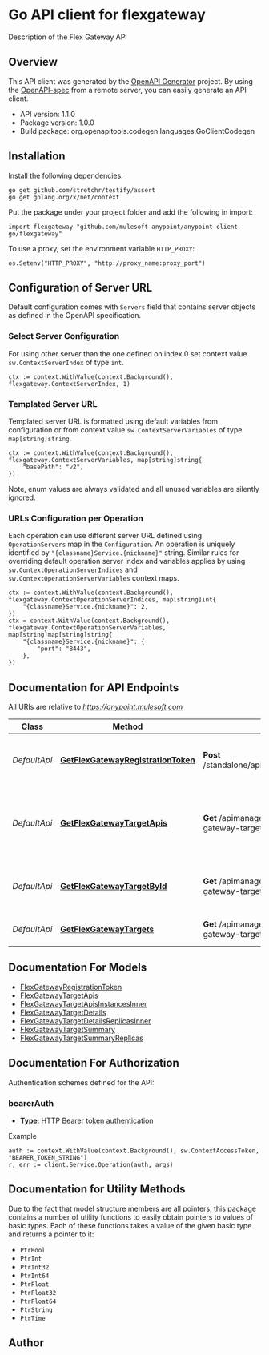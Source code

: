 # Go API client for flexgateway

Description of the Flex Gateway API

## Overview
This API client was generated by the [OpenAPI Generator](https://openapi-generator.tech) project.  By using the [OpenAPI-spec](https://www.openapis.org/) from a remote server, you can easily generate an API client.

- API version: 1.1.0
- Package version: 1.0.0
- Build package: org.openapitools.codegen.languages.GoClientCodegen

## Installation

Install the following dependencies:

```shell
go get github.com/stretchr/testify/assert
go get golang.org/x/net/context
```

Put the package under your project folder and add the following in import:

```golang
import flexgateway "github.com/mulesoft-anypoint/anypoint-client-go/flexgateway"
```

To use a proxy, set the environment variable `HTTP_PROXY`:

```golang
os.Setenv("HTTP_PROXY", "http://proxy_name:proxy_port")
```

## Configuration of Server URL

Default configuration comes with `Servers` field that contains server objects as defined in the OpenAPI specification.

### Select Server Configuration

For using other server than the one defined on index 0 set context value `sw.ContextServerIndex` of type `int`.

```golang
ctx := context.WithValue(context.Background(), flexgateway.ContextServerIndex, 1)
```

### Templated Server URL

Templated server URL is formatted using default variables from configuration or from context value `sw.ContextServerVariables` of type `map[string]string`.

```golang
ctx := context.WithValue(context.Background(), flexgateway.ContextServerVariables, map[string]string{
	"basePath": "v2",
})
```

Note, enum values are always validated and all unused variables are silently ignored.

### URLs Configuration per Operation

Each operation can use different server URL defined using `OperationServers` map in the `Configuration`.
An operation is uniquely identified by `"{classname}Service.{nickname}"` string.
Similar rules for overriding default operation server index and variables applies by using `sw.ContextOperationServerIndices` and `sw.ContextOperationServerVariables` context maps.

```golang
ctx := context.WithValue(context.Background(), flexgateway.ContextOperationServerIndices, map[string]int{
	"{classname}Service.{nickname}": 2,
})
ctx = context.WithValue(context.Background(), flexgateway.ContextOperationServerVariables, map[string]map[string]string{
	"{classname}Service.{nickname}": {
		"port": "8443",
	},
})
```

## Documentation for API Endpoints

All URIs are relative to *https://anypoint.mulesoft.com*

Class | Method | HTTP request | Description
------------ | ------------- | ------------- | -------------
*DefaultApi* | [**GetFlexGatewayRegistrationToken**](docs/DefaultApi.md#getflexgatewayregistrationtoken) | **Post** /standalone/api/v1/organizations/{orgId}/environments/{envId}/gatewaytokens | Retrieves the flex gateway registration token.
*DefaultApi* | [**GetFlexGatewayTargetApis**](docs/DefaultApi.md#getflexgatewaytargetapis) | **Get** /apimanager/xapi/v1/organizations/{orgId}/environments/{envId}/flex-gateway-targets/{flexGatewayTargetId}/apis | Retrieves all APIs within a particular flex gateway target
*DefaultApi* | [**GetFlexGatewayTargetById**](docs/DefaultApi.md#getflexgatewaytargetbyid) | **Get** /apimanager/xapi/v1/organizations/{orgId}/environments/{envId}/flex-gateway-targets/{flexGatewayTargetId} | Retrieves a particular flex gateway by Id
*DefaultApi* | [**GetFlexGatewayTargets**](docs/DefaultApi.md#getflexgatewaytargets) | **Get** /apimanager/xapi/v1/organizations/{orgId}/environments/{envId}/flex-gateway-targets | Retrieves all flex gateways


## Documentation For Models

 - [FlexGatewayRegistrationToken](docs/FlexGatewayRegistrationToken.md)
 - [FlexGatewayTargetApis](docs/FlexGatewayTargetApis.md)
 - [FlexGatewayTargetApisInstancesInner](docs/FlexGatewayTargetApisInstancesInner.md)
 - [FlexGatewayTargetDetails](docs/FlexGatewayTargetDetails.md)
 - [FlexGatewayTargetDetailsReplicasInner](docs/FlexGatewayTargetDetailsReplicasInner.md)
 - [FlexGatewayTargetSummary](docs/FlexGatewayTargetSummary.md)
 - [FlexGatewayTargetSummaryReplicas](docs/FlexGatewayTargetSummaryReplicas.md)


## Documentation For Authorization


Authentication schemes defined for the API:
### bearerAuth

- **Type**: HTTP Bearer token authentication

Example

```golang
auth := context.WithValue(context.Background(), sw.ContextAccessToken, "BEARER_TOKEN_STRING")
r, err := client.Service.Operation(auth, args)
```


## Documentation for Utility Methods

Due to the fact that model structure members are all pointers, this package contains
a number of utility functions to easily obtain pointers to values of basic types.
Each of these functions takes a value of the given basic type and returns a pointer to it:

* `PtrBool`
* `PtrInt`
* `PtrInt32`
* `PtrInt64`
* `PtrFloat`
* `PtrFloat32`
* `PtrFloat64`
* `PtrString`
* `PtrTime`

## Author



